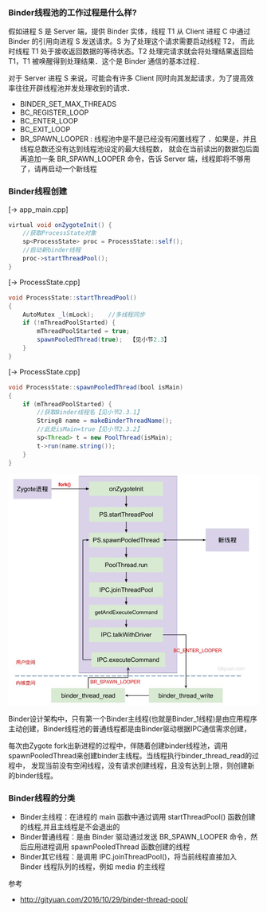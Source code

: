 ### Binder线程池的工作过程是什么样?

假如进程 S 是 Server 端，提供 Binder 实体，线程 T1 从 Client 进程 C 中通过 Binder 的引用向进程 S 发送请求。S 为了处理这个请求需要启动线程 T2，
而此时线程 T1 处于接收返回数据的等待状态。T2 处理完请求就会将处理结果返回给 T1，T1 被唤醒得到处理结果．这个是 Binder 通信的基本过程．

对于 Server 进程 S 来说，可能会有许多 Client 同时向其发起请求，为了提高效率往往开辟线程池并发处理收到的请求．

- BINDER_SET_MAX_THREADS
- BC_REGISTER_LOOP
- BC_ENTER_LOOP
- BC_EXIT_LOOP
- BR_SPAWN_LOOPER : 线程池中是不是已经没有闲置线程了 ．如果是，并且线程总数还没有达到线程池设定的最大线程数，
就会在当前读出的数据包后面再追加一条 BR_SPAWN_LOOPER 命令，告诉 Server 端，线程即将不够用了，请再启动一个新线程

### Binder线程创建
[-> app_main.cpp]
~~~java
virtual void onZygoteInit() {
    //获取ProcessState对象
    sp<ProcessState> proc = ProcessState::self();
    //启动新binder线程 
    proc->startThreadPool();
}
~~~

[-> ProcessState.cpp]
~~~java
void ProcessState::startThreadPool()
{
    AutoMutex _l(mLock);    //多线程同步
    if (!mThreadPoolStarted) {
        mThreadPoolStarted = true;
        spawnPooledThread(true);  【见小节2.3】
    }
}
~~~
[-> ProcessState.cpp]
~~~java
void ProcessState::spawnPooledThread(bool isMain)
{
    if (mThreadPoolStarted) {
        //获取Binder线程名【见小节2.3.1】
        String8 name = makeBinderThreadName();
        //此处isMain=true【见小节2.3.2】
        sp<Thread> t = new PoolThread(isMain);
        t->run(name.string());
    }
}
~~~

![](../../picture/binder_thread_create.jpg)

Binder设计架构中，只有第一个Binder主线程(也就是Binder_1线程)是由应用程序主动创建，Binder线程池的普通线程都是由Binder驱动根据IPC通信需求创建，

每次由Zygote fork出新进程的过程中，伴随着创建binder线程池，调用spawnPooledThread来创建binder主线程。当线程执行binder_thread_read的过程中，
发现当前没有空闲线程，没有请求创建线程，且没有达到上限，则创建新的binder线程。

### Binder线程的分类
- Binder主线程：在进程的 main 函数中通过调用 startThreadPool() 函数创建的线程,并且主线程是不会退出的
- Binder普通线程：是由 Binder 驱动通过发送 BR_SPAWN_LOOPER 命令，然后应用进程调用 spawnPooledThread 函数创建的线程
- Binder其它线程：是调用 IPC.joinThreadPool()，将当前线程直接加入 Binder 线程队列的线程，例如 media 的主线程

参考
- http://gityuan.com/2016/10/29/binder-thread-pool/
